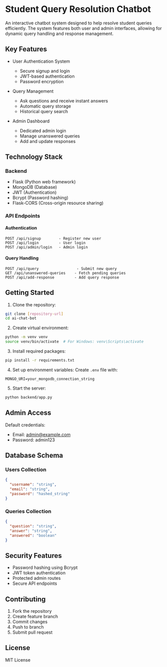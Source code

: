 # Student Query Resolution Chatbot

An interactive chatbot system designed to help resolve student queries efficiently. The system features both user and admin interfaces, allowing for dynamic query handling and response management.

## Key Features

- User Authentication System
  - Secure signup and login
  - JWT-based authentication
  - Password encryption
  
- Query Management
  - Ask questions and receive instant answers
  - Automatic query storage
  - Historical query search
  
- Admin Dashboard
  - Dedicated admin login
  - Manage unanswered queries
  - Add and update responses

## Technology Stack

### Backend
- Flask (Python web framework)
- MongoDB (Database)
- JWT (Authentication)
- Bcrypt (Password hashing)
- Flask-CORS (Cross-origin resource sharing)

### API Endpoints

#### Authentication
```
POST /api/signup        - Register new user
POST /api/login         - User login
POST /api/admin/login   - Admin login
```

#### Query Handling
```
POST /api/query                 - Submit new query
GET /api/unanswered-queries    - Fetch pending queries
POST /api/add-response         - Add query response
```

## Getting Started

1. Clone the repository:
```bash
git clone [repository-url]
cd ai-chat-bot
```

2. Create virtual environment:
```bash
python -m venv venv
source venv/bin/activate  # For Windows: venv\Scripts\activate
```

3. Install required packages:
```bash
pip install -r requirements.txt
```

4. Set up environment variables:
Create `.env` file with:
```
MONGO_URI=your_mongodb_connection_string
```

5. Start the server:
```bash
python backend/app.py
```

## Admin Access
Default credentials:
- Email: admin@example.com
- Password: admin123

## Database Schema

### Users Collection
```json
{
  "username": "string",
  "email": "string",
  "password": "hashed_string"
}
```

### Queries Collection
```json
{
  "question": "string",
  "answer": "string",
  "answered": "boolean"
}
```

## Security Features
- Password hashing using Bcrypt
- JWT token authentication
- Protected admin routes
- Secure API endpoints

## Contributing
1. Fork the repository
2. Create feature branch
3. Commit changes
4. Push to branch
5. Submit pull request

## License
MIT License
